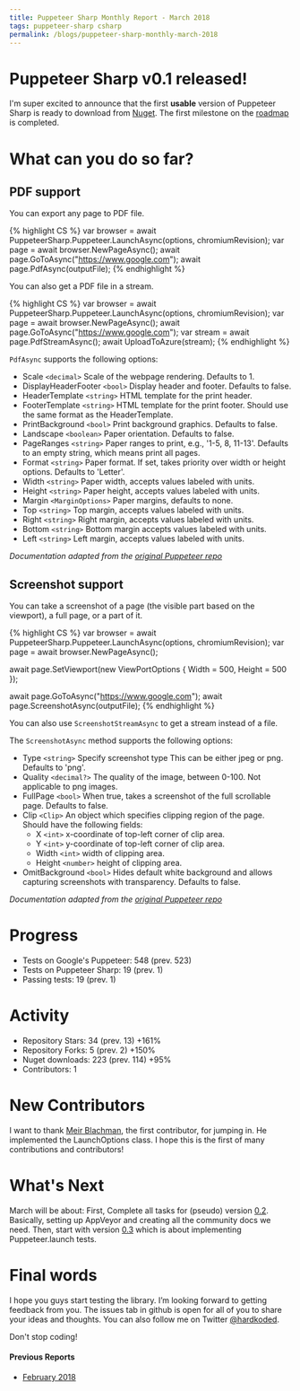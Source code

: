 ```yaml
---
title: Puppeteer Sharp Monthly Report - March 2018
tags: puppeteer-sharp csharp
permalink: /blogs/puppeteer-sharp-monthly-march-2018
---
```

 
# Puppeteer Sharp v0.1 released!
I'm super excited to announce that the first **usable** version of Puppeteer Sharp is ready to download from [Nuget](https://www.nuget.org/packages/PuppeteerSharp/). The first milestone on the [roadmap](https://www.hardkoded.com/blogs/puppeteer-sharp-monthly-february-2018) is completed.

# What can you do so far?

## PDF support

You can export any page to PDF file.

{% highlight CS %}
var browser = await PuppeteerSharp.Puppeteer.LaunchAsync(options, chromiumRevision);
var page = await browser.NewPageAsync();
await page.GoToAsync("https://www.google.com");
await page.PdfAsync(outputFile);
{% endhighlight %}

You can also get a PDF file in a stream.

{% highlight CS %}
var browser = await PuppeteerSharp.Puppeteer.LaunchAsync(options, chromiumRevision);
var page = await browser.NewPageAsync();
await page.GoToAsync("https://www.google.com");
var stream = await page.PdfStreamAsync();
await UploadToAzure(stream);
{% endhighlight %}

`PdfAsync` supports the following options:
 * Scale `<decimal>` Scale of the webpage rendering. Defaults to 1.
 * DisplayHeaderFooter `<bool>` Display header and footer. Defaults to false.
 * HeaderTemplate `<string>` HTML template for the print header. 
 * FooterTemplate `<string>` HTML template for the print footer. Should use the same format as the HeaderTemplate.
 * PrintBackground `<bool>` Print background graphics. Defaults to false.
 * Landscape `<boolean>` Paper orientation. Defaults to false.
 * PageRanges `<string>` Paper ranges to print, e.g., '1-5, 8, 11-13'. 
 Defaults to an empty string, which means print all pages.
 * Format `<string>` Paper format. If set, takes priority over width or height options. Defaults to 'Letter'.
 * Width `<string>` Paper width, accepts values labeled with units.
 * Height `<string>` Paper height, accepts values labeled with units.
 * Margin `<MarginOptions>` Paper margins, defaults to none.
 * Top `<string>` Top margin, accepts values labeled with units.
 * Right `<string>` Right margin, accepts values labeled with units.
 * Bottom `<string>` Bottom margin accepts values labeled with units.
 * Left `<string>` Left margin, accepts values labeled with units.

*Documentation adapted from the [original Puppeteer repo](https://github.com/GoogleChrome/puppeteer/blob/master/docs/api.md#pagescreenshotoptions)*

## Screenshot support

You can take a screenshot of a page (the visible part based on the viewport), a full page, or a part of it.

{% highlight CS %}
var browser = await PuppeteerSharp.Puppeteer.LaunchAsync(options, chromiumRevision);
var page = await browser.NewPageAsync();

await page.SetViewport(new ViewPortOptions
    {
        Width = 500,
        Height = 500
    });

await page.GoToAsync("https://www.google.com");
await page.ScreenshotAsync(outputFile);
{% endhighlight %}

You can also use `ScreenshotStreamAsync` to get a stream instead of a file.

The `ScreenshotAsync` method supports the following options:

 * Type `<string>` Specify screenshot type This can be either jpeg or png. Defaults to 'png'.
 * Quality `<decimal?>` The quality of the image, between 0-100. Not applicable to png images.
 * FullPage `<bool>` When true, takes a screenshot of the full scrollable page. Defaults to false.
 * Clip `<Clip>` An object which specifies clipping region of the page. Should have the following fields:
    * X `<int>` x-coordinate of top-left corner of clip area.
    * Y `<int>` y-coordinate of top-left corner of clip area.
    * Width `<int>` width of clipping area.
    * Height `<number>` height of clipping area.
 * OmitBackground `<bool>` Hides default white background and allows capturing screenshots with transparency. Defaults to false.

*Documentation adapted from the [original Puppeteer repo](https://github.com/GoogleChrome/puppeteer/blob/master/docs/api.md#pagescreenshotoptions)*

# Progress

* Tests on Google's Puppeteer: 548 (prev. 523)
* Tests on Puppeteer Sharp: 19 (prev. 1)
* Passing tests: 19 (prev. 1)

# Activity 

* Repository Stars: 34 (prev. 13) +161%
* Repository Forks: 5 (prev. 2) +150%
* Nuget downloads: 223 (prev. 114) +95%
* Contributors: 1

# New Contributors

I want to thank [Meir Blachman](https://twitter.com/MeirBlachman), the first contributor, for jumping in. He implemented the LaunchOptions class. I hope this is the first of many contributions and contributors!

# What's Next

March will be about: First, Complete all tasks for (pseudo) version [0.2](https://github.com/kblok/puppeteer-sharp/projects/9). Basically, setting up AppVeyor and creating all the community docs we need. Then, start with version [0.3](https://github.com/kblok/puppeteer-sharp/projects/8) which is about implementing Puppeteer.launch tests.

# Final words

I hope you guys start testing the library. I’m looking forward to getting feedback from you. The issues tab in github is open for all of you to share your ideas and thoughts. You can also follow me on Twitter [@hardkoded](https://twitter.com/hardkoded).

Don't stop coding!

#### Previous Reports

 * [February 2018](https://www.hardkoded.com/blogs/puppeteer-sharp-monthly-february-2018)